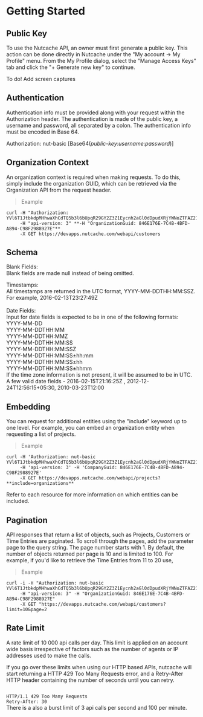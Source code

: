 # Getting Started


## Public Key

To use the Nutcache API, an owner must first generate a public key. This action can be done directly in Nutcache under the "My account -> My Profile" menu. From the My Profile dialog, select the "Manage Access Keys" tab and click the "+ Generate new key" to continue.

To do! Add screen captures


## Authentication

Authentication info must be provided along with your request within the Authorization header. The authentication is made of the public key, a username and password, all separated by a colon. The authentication info must be encoded in Base 64.

Authorization: nut-basic [Base64(_public-key_:_username_:_password_)]

## Organization Context

An organization context is required when making requests. To do this, simply include the organization GUID, which can be retrieved via the Organization API from the request header.

>Example

```shell
curl -H "Authorization: YVl6T1JtbkdpMHhwaXhCdTQ5b3l6bUpqR29GY2Z3Z1Eycnh2aGl0dDpudXRjYWNoZTFAZ21haWwuY29tOkR5bmFjb20xMjM="
	 -H "api-version: 3" **-H "OrganizationGuid: 846E176E-7C4B-4BFD-A894-C98F2988927E"**
	 -X GET https://devapps.nutcache.com/webapi/customers
```

## Schema

Blank Fields:  \
Blank fields are made null instead of being omitted.

Timestamps: \
All timestamps are returned in the UTC format, YYYY-MM-DDTHH:MM:SSZ. For example, 2016-02-13T23:27:49Z \
 \
Date Fields: \
Input for date fields is expected to be in one of the following formats: \
YYYY-MM-DD  \
YYYY-MM-DDTHH:MM  \
YYYY-MM-DDTHH:MMZ  \
YYYY-MM-DDTHH:MM:SS  \
YYYY-MM-DDTHH:MM:SSZ  \
YYYY-MM-DDTHH:MM:SS±hh:mm  \
YYYY-MM-DDTHH:MM:SS±hh  \
YYYY-MM-DDTHH:MM:SS±hhmm  \
If the time zone information is not present, it will be assumed to be in UTC. \
A few valid date fields - 2016-02-15T21:16:25Z ,    2012-12-24T12:56:15+05:30,    2010-03-23T12:00

## Embedding

You can request for additional entities using the "include" keyword up to one level. For example, you can embed an organization entity when requesting a list of projects.

>Example

```shell
curl -H 'Authorization: nut-basic YVl6T1JtbkdpMHhwaXhCdTQ5b3l6bUpqR29GY2Z3Z1Eycnh2aGl0dDpudXRjYWNoZTFAZ21haWwuY29tOkR5bmFjb20xMjM=' 
	 -H 'api-version: 3' -H 'CompanyGuid: 846E176E-7C4B-4BFD-A894-C98F2988927E' 
	 -X GET https://devapps.nutcache.com/webapi/projects?**include=organizations**
```

<aside class="notice">
Refer to each resource for more information on which entities can be included.
</aside>

## Pagination

API responses that return a list of objects, such as Projects, Customers or Time Entries are paginated. To scroll through the pages, add the parameter page to the query string. The page number starts with 1. By default, the number of objects returned per page is 10 and is limited to 100. For example, if you'd like to retrieve the Time Entries from 11 to 20 use,

>Example

```shell
curl -i -H "Authorization: nut-basic YVl6T1JtbkdpMHhwaXhCdTQ5b3l6bUpqR29GY2Z3Z1Eycnh2aGl0dDpudXRjYWNoZTFAZ21haWwuY29tOkR5bmFjb20xMjM=" 
	 -H "api-version: 3" -H "OrganizationGuid: 846E176E-7C4B-4BFD-A894-C98F2988927E" 
	 -X GET "https://devapps.nutcache.com/webapi/customers?limit=10&page=2
```

## Rate Limit

A rate limit of 10 000 api calls per day. This limit is applied on an account wide basis irrespective of factors such as the number of agents or IP addresses used to make the calls.

If you go over these limits when using our HTTP based APIs, nutcache will start returning a HTTP 429 Too Many Requests error, and a Retry-After HTTP header containing the number of seconds until you can retry.

<code>
HTTP/1.1 429 Too Many Requests
Retry-After: 30
</code>


<aside class="warning">
There is a also a burst limit of 3 api calls per second and 100 per minute.
<aside>
